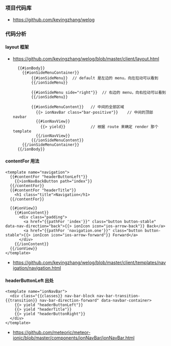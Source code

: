 
## 

### 项目代码库
* https://github.com/kevingzhang/welog

### 代码分析

#### layout 框架
* https://github.com/kevingzhang/welog/blob/master/client/layout.html  

		{{#ionBody}}
		  {{#ionSideMenuContainer}}
			  {{#ionSideMenu}}  // default 是左边的 menu，向左拉动可以看到
			  {{/ionSideMenu}}

			  {{#ionSideMenu side="right"}}  // 右边的 menu，向右拉动可以看到
			  {{/ionSideMenu}}

			  {{#ionSideMenuContent}}	// 中间的全部区域
			    {{> ionNavBar class="bar-positive"}}	// 中间的顶部 navbar
			    {{#ionNavView}}
			      {{> yield}}			// 根据 route 来确定 render 那个 template
			    {{/ionNavView}}
			  {{/ionSideMenuContent}}
		  {{/ionSideMenuContainer}}
		{{/ionBody}}

#### contentFor 用法
	<template name="navigation">
	  {{#contentFor "headerButtonLeft"}}
	    {{>ionNavBackButton path="index"}}
	  {{/contentFor}}
	  {{#contentFor "headerTitle"}}
	    <h1 class="title">Navigation</h1>
	  {{/contentFor}}

	  {{#ionView}}
	    {{#ionContent}}
	      <div class="padding">
	        <a href="{{pathFor 'index'}}" class="button button-stable" data-nav-direction="back">{{> ionIcon icon="ios-arrow-back"}} Back</a>
	        <a href="{{pathFor 'navigation.one'}}" class="button button-stable">{{> ionIcon icon="ios-arrow-forward"}} Forward</a>
	      </div>
	    {{/ionContent}}
	  {{/ionView}}
	</template>

* https://github.com/kevingzhang/welog/blob/master/client/templates/navigation/navigation.html

#### headerButtonLeft 出处
	<template name="ionNavBar">
	  <div class="{{classes}} nav-bar-block nav-bar-transition-{{transition}} nav-bar-direction-forward" data-navbar-container>
	    {{> yield "headerButtonLeft"}}
	    {{> yield "headerTitle"}}
	    {{> yield "headerButtonRight"}}
	  </div>
	</template>

* https://github.com/meteoric/meteor-ionic/blob/master/components/ionNavBar/ionNavBar.html